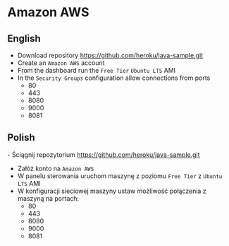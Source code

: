 # Amazon AWS

## English

- Download repository https://github.com/heroku/java-sample.git
- Create an `Amazon AWS` account
- From the dashboard run the `Free Tier` `Ubuntu LTS` AMI
- In the `Security Groups` configuration allow connections from ports
    - 80
    - 443
    - 8080
    - 9000
    - 8081

## Polish

- Ściągnij repozytorium https://github.com/heroku/java-sample.git
- Załóż konto na `Amazon AWS`
- W panelu sterowania uruchom maszynę z poziomu `Free Tier` z `Ubuntu LTS` AMI
- W konfiguracji sieciowej maszyny ustaw możliwość połączenia z maszyną na portach:
    - 80
    - 443
    - 8080
    - 9000
    - 8081
